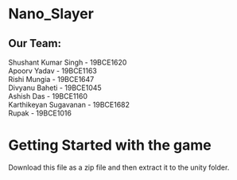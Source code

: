 # Nano_Slayer

## Our Team:

Shushant Kumar Singh - 19BCE1620<br/>
Apoorv Yadav - 19BCE1163<br/>
Rishi Mungia - 19BCE1647<br/>
Divyanu Baheti - 19BCE1045<br/>
Ashish Das - 19BCE1160<br/>
Karthikeyan Sugavanan - 19BCE1682<br/>
Rupak - 19BCE1016<br/>

# Getting Started with the game
Download this file as a zip file and then extract it to the unity folder.
